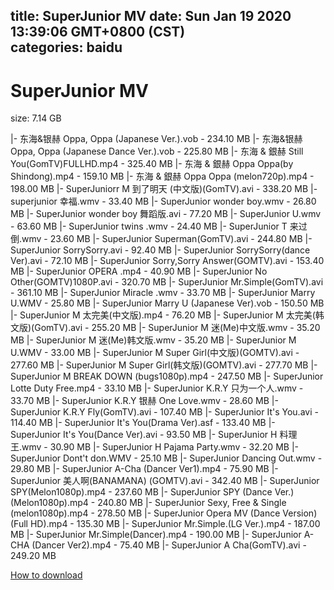 
title: SuperJunior MV
date: Sun Jan 19 2020 13:39:06 GMT+0800 (CST)    
categories: baidu
---

# SuperJunior MV
size: 7.14 GB
 
 
|- 东海&银赫  Oppa, Oppa (Japanese Ver.).vob - 234.10 MB
|- 东海&银赫  Oppa, Oppa (Japanese Dance Ver.).vob - 225.80 MB
|- 东海 & 銀赫 Still You(GomTV)FULLHD.mp4 - 325.40 MB
|- 东海 & 銀赫  Oppa Oppa(by Shindong).mp4 - 159.10 MB
|- 东海 & 銀赫  Oppa Oppa (melon720p).mp4 - 198.00 MB
|- SuperJuniorr M 到了明天 (中文版)(GomTV).avi - 338.20 MB
|- superjunior 幸福.wmv - 33.40 MB
|- SuperJunior wonder boy.wmv - 26.80 MB
|- SuperJunior wonder boy 舞蹈版.avi - 77.20 MB
|- SuperJunior U.wmv - 63.60 MB
|- SuperJunior twins .wmv - 24.40 MB
|- SuperJunior T 来过倒.wmv - 23.60 MB
|- SuperJunior Superman(GomTV).avi - 244.80 MB
|- SuperJunior SorrySorry.avi - 92.40 MB
|- SuperJunior SorrySorry(dance Ver).avi - 72.10 MB
|- SuperJunior Sorry,Sorry Answer(GOMTV).avi - 153.40 MB
|- SuperJunior OPERA .mp4 - 40.90 MB
|- SuperJunior No Other(GOMTV)1080P.avi - 320.70 MB
|- SuperJunior Mr.Simple(GomTV).avi - 361.10 MB
|- SuperJunior Miracle .wmv - 33.70 MB
|- SuperJunior Marry U.WMV - 25.80 MB
|- SuperJunior Marry U (Japanese Ver).vob - 150.50 MB
|- SuperJunior M 太完美(中文版).mp4 - 76.20 MB
|- SuperJunior M 太完美(韩文版)(GomTV).avi - 255.20 MB
|- SuperJunior M 迷(Me)中文版.wmv - 35.20 MB
|- SuperJunior M 迷(Me)韩文版.wmv - 35.20 MB
|- SuperJunior M U.WMV - 33.00 MB
|- SuperJunior M Super Girl(中文版)(GOMTV).avi - 277.60 MB
|- SuperJunior M Super Girl(韩文版)(GOMTV).avi - 277.70 MB
|- SuperJunior M  BREAK DOWN (bugs1080p).mp4 - 247.50 MB
|- SuperJunior Lotte Duty Free.mp4 - 33.10 MB
|- SuperJunior K.R.Y 只为一个人.wmv - 33.70 MB
|- SuperJunior K.R.Y 银赫  One Love.wmv - 28.60 MB
|- SuperJunior K.R.Y Fly(GomTV).avi - 107.40 MB
|- SuperJunior It's You.avi - 114.40 MB
|- SuperJunior It's You(Drama Ver).asf - 133.40 MB
|- SuperJunior It's You(Dance Ver).avi - 93.50 MB
|- SuperJunior H 料理王.wmv - 30.90 MB
|- SuperJunior H Pajama Party.wmv - 32.20 MB
|- SuperJunior Dont't don.WMV - 25.10 MB
|- SuperJunior Dancing Out.wmv - 29.80 MB
|- SuperJunior A-Cha (Dancer Ver1).mp4 - 75.90 MB
|- SuperJunior  美人啊(BANAMANA) (GOMTV).avi - 342.40 MB
|- SuperJunior  SPY(Melon1080p).mp4 - 237.60 MB
|- SuperJunior  SPY (Dance Ver.)(Melon1080p).mp4 - 240.80 MB
|- SuperJunior  Sexy, Free & Single (melon1080p).mp4 - 278.50 MB
|- SuperJunior  Opera MV (Dance Version) (Full HD).mp4 - 135.30 MB
|- SuperJunior  Mr.Simple.(LG Ver.).mp4 - 187.00 MB
|- SuperJunior  Mr.Simple(Dancer).mp4 - 190.00 MB
|- SuperJunior  A-CHA (Dancer Ver2).mp4 - 75.40 MB
|- SuperJunior  A Cha(GomTV).avi - 249.20 MB

[How to download](https://bpcam.bemobtrk.com/go/2ceec3aa-1ca2-46d6-b9ff-aaa5c184517c?jno=117)